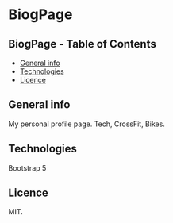 # BiogPage

## BiogPage - Table of Contents
* [General info](#general-info)
* [Technologies](#technologies)
* [Licence](#licence)

## General info
My personal profile page. Tech, CrossFit, Bikes. 

## Technologies 
Bootstrap 5

## Licence

MIT.




